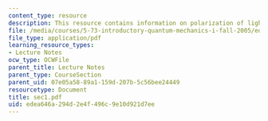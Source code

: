 ```yaml
---
content_type: resource
description: This resource contains information on polarization of light.
file: /media/courses/5-73-introductory-quantum-mechanics-i-fall-2005/edea646a294d2e4f496c9e10d921d7ee_sec1.pdf
file_type: application/pdf
learning_resource_types:
- Lecture Notes
ocw_type: OCWFile
parent_title: Lecture Notes
parent_type: CourseSection
parent_uid: 07e05a58-89a1-159d-207b-5c56bee24449
resourcetype: Document
title: sec1.pdf
uid: edea646a-294d-2e4f-496c-9e10d921d7ee
---
```

